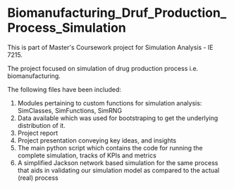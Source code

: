 # Biomanufacturing_Druf_Production_Process_Simulation

This is part of Master's Coursework project for Simulation Analysis - IE 7215.

The project focused on simulation of drug production process i.e. biomanufacturing.

The following files have been included:

1. Modules pertaining to custom functions for simulation analysis: SimClasses, SimFunctions, SimRNG
2. Data available which was used for bootstraping to get the underlying distribution of it.
3. Project report
4. Project presentation conveying key ideas, and insights
5. The main python script which contains the code for running the complete simulation, tracks of KPIs and metrics
6. A simplified Jackson network based simulation for the same process that aids in validating our simulation model as compared to the actual (real) process
